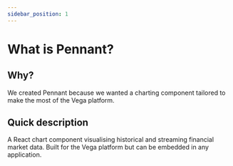 ```yaml
---
sidebar_position: 1
---
```


# What is Pennant?

## Why?

We created Pennant because we wanted a charting component tailored to make the most of the Vega platform.

## Quick description

A React chart component visualising historical and streaming financial market data. Built for the Vega platform but can be embedded in any application.
